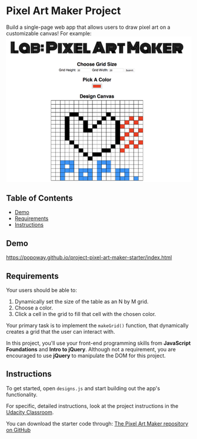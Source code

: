 # Pixel Art Maker Project

Build a single-page web app that allows users to draw pixel art on a customizable canvas! For example:
![Screenshot of pixel_art](https://github.com/popoway/project-pixel-art-maker-starter/raw/master/preview.png)

## Table of Contents

* [Demo](#demo)
* [Requirements](#requirements)
* [Instructions](#instructions)

## Demo

https://popoway.github.io/project-pixel-art-maker-starter/index.html

## Requirements

Your users should be able to:

1. Dynamically set the size of the table as an N by M grid.
2. Choose a color.
3. Click a cell in the grid to fill that cell with the chosen color.

Your primary task is to implement the `makeGrid()` function, that dynamically creates a grid that the user can interact with.

In this project, you'll use your front-end programming skills from __JavaScript Foundations__ and __Intro to jQuery__. Although not a requirement, you are encouraged to use __jQuery__ to manipulate the DOM for this project.

## Instructions

To get started, open `designs.js` and start building out the app's functionality.

For specific, detailed instructions, look at the project instructions in the [Udacity Classroom](https://classroom.udacity.com/me).

You can download the starter code through: [The Pixel Art Maker repository on GitHub](https://github.com/udacity/project-pixel-art-maker-starter)

